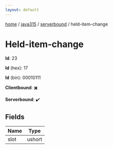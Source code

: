 ```yaml
---
layout: default
---
```


[home](/)  /  [java315](/protocol/java315)  /  [serverbound](/protocol/java315/serverbound)  /  held-item-change

# Held-item-change

**Id**: 23

**Id** (hex): 17

**Id** (bin): 00010111

**Clientbound**: ✖️

**Serverbound**: ✔️

## Fields

Name | Type
---|---
slot | ushort

